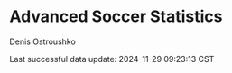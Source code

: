 # Advanced Soccer Statistics
Denis Ostroushko

<!-- gfm -->

Last successful data update: 2024-11-29 09:23:13 CST
